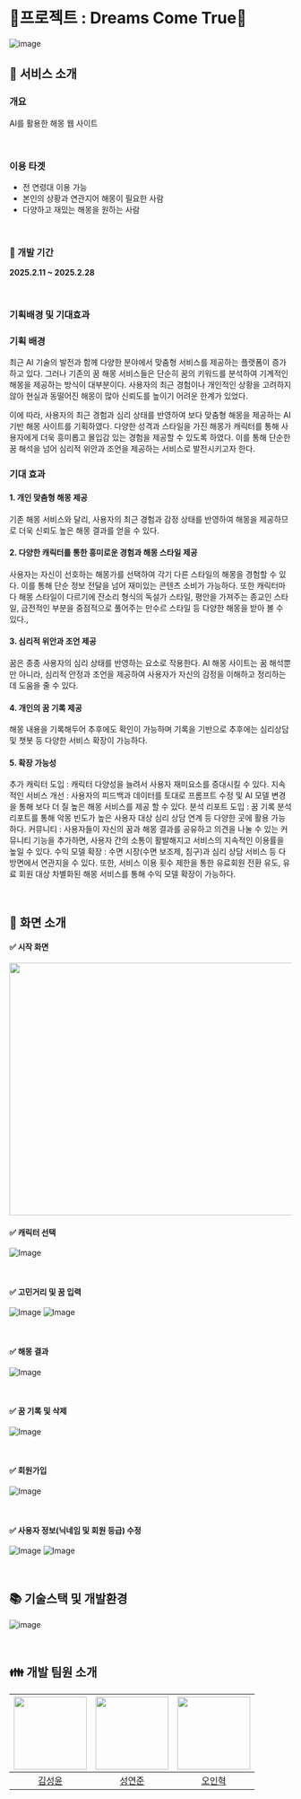 </br>

# :star2:프로젝트 : Dreams Come True:star2:

![image](https://github.com/user-attachments/assets/1da2f09b-67ce-45c5-a83e-7560d68fbea3)


## :dizzy: 서비스 소개

### 개요

AI를 활용한 해몽 웹 사이트

</br>

### 이용 타겟

- 전 연령대 이용 가능
- 본인의 상황과 연관지어 해몽이 필요한 사람
- 다양하고 재밌는 해몽을 원하는 사람
  
</br>

### :calendar: 개발 기간

**2025.2.11 ~ 2025.2.28**

</br>

### 기획배경 및 기대효과

### 기획 배경

최근 AI 기술의 발전과 함께 다양한 분야에서 맞춤형 서비스를 제공하는 플랫폼이 증가하고 있다. 그러나 기존의 꿈 해몽 서비스들은 단순히 꿈의 키워드를 분석하여 기계적인 해몽을 제공하는 방식이 대부분이다.
사용자의 최근 경험이나 개인적인 상황을 고려하지 않아 현실과 동떨어진 해몽이 많아 신뢰도를 높이기 어려운 한계가 있었다.

이에 따라, 사용자의 최근 경험과 심리 상태를 반영하여 보다 맞춤형 해몽을 제공하는 AI 기반 해몽 사이트를 기획하였다. 다양한 성격과 스타일을 가진 해몽가 캐릭터를 통해
사용자에게 더욱 흥미롭고 몰입감 있는 경험을 제공할 수 있도록 하였다. 이를 통해 단순한 꿈 해석을 넘어 심리적 위안과 조언을 제공하는 서비스로 발전시키고자 한다.

### 기대 효과

#### 1. 개인 맞춤형 해몽 제공

  기존 해몽 서비스와 달리, 사용자의 최근 경험과 감정 상태를 반영하여 해몽을 제공하므로 더욱 신뢰도 높은 해몽 결과를 얻을 수 있다.

#### 2. 다양한 캐릭터를 통한 흥미로운 경험과 해몽 스타일 제공

  사용자는 자신이 선호하는 해몽가를 선택하여 각기 다른 스타일의 해몽을 경험할 수 있다. 이를 통해 단순 정보 전달을 넘어 재미있는 콘텐츠 소비가 가능하다.
  또한 캐릭터마다 해몽 스타일이 다르기에 잔소리 형식의 독설가 스타일, 평안을 가져주는 종교인 스타일, 금전적인 부분을 중점적으로 풀어주는 만수르 스타일 등 다양한 해몽을 받아 볼 수 있다., 

#### 3. 심리적 위안과 조언 제공

  꿈은 종종 사용자의 심리 상태를 반영하는 요소로 작용한다. AI 해몽 사이트는 꿈 해석뿐만 아니라, 심리적 안정과 조언을 제공하여 사용자가 자신의 감정을 이해하고 정리하는 데 도움을 줄 수 있다.

#### 4. 개인의 꿈 기록 제공

  해몽 내용을 기록해두어 추후에도 확인이 가능하며 기록을 기반으로 추후에는 심리상담 및 챗봇 등 다양한 서비스 확장이 가능하다. 

#### 5. 확장 가능성

  추가 캐릭터 도입 : 캐릭터 다양성을 늘려서 사용자 재미요소를 증대시킬 수 있다. 
  지속적인 서비스 개선 : 사용자의 피드백과 데이터를 토대로 프롬프트 수정 및 AI 모델 변경을 통해 보다 더 질 높은 해몽 서비스를 제공 할 수 있다.
  분석 리포트 도입 : 꿈 기록 분석 리포트를 통해 악몽 빈도가 높은 사용자 대상 심리 상담 연계 등 다양한 곳에 활용 가능하다.
  커뮤니티 : 사용자들이 자신의 꿈과 해몽 결과를 공유하고 의견을 나눌 수 있는 커뮤니티 기능을 추가하면, 사용자 간의 소통이 활발해지고 서비스의 지속적인 이용률을 높일 수 있다.
  수익 모델 확장 : 수면 시장(수면 보조제, 침구)과 심리 상담 서비스 등 다방면에서 연관지을 수 있다.
  또한, 서비스 이용 횟수 제한을 통한 유료회원 전환 유도, 유료 회원 대상 차별화된 해몽 서비스를 통해 수익 모델 확장이 가능하다.

</br>

## :dizzy: 화면 소개


#### ✅ 시작 화면
<img src="https://github.com/user-attachments/assets/bb56949c-0d77-4cbf-b667-c0c1a12a92fb" width="800" height="450"/>


</br>

#### ✅ 캐릭터 선택
![Image](https://github.com/user-attachments/assets/02cae9c1-8f9d-4875-aab7-bc0810b2c672)


</br>

#### ✅ 고민거리 및 꿈 입력
![Image](https://github.com/user-attachments/assets/665692b9-4755-4f02-a761-c42e9bc32a04)
![Image](https://github.com/user-attachments/assets/66ffcc07-192d-4b32-86f6-5337fc829da2)

</br>

#### ✅ 해몽 결과
![Image](https://github.com/user-attachments/assets/73d654c8-6442-4aa4-99e2-d083df8cb454)

</br>

#### ✅ 꿈 기록 및 삭제
![Image](https://github.com/user-attachments/assets/a8ebc916-ae23-4294-9b40-c1f12e5aa49d)


</br>

#### ✅ 회원가입
![Image](https://github.com/user-attachments/assets/f9dbb322-2823-4e7d-99f1-ae50ff1d3fff)

</br>

#### ✅ 사용자 정보(닉네임 및 회원 등급) 수정 
![Image](https://github.com/user-attachments/assets/e5eb9ca0-ff23-4d90-8118-3e427d35bc55)
![Image](https://github.com/user-attachments/assets/055682d1-5e6d-4370-ab2a-55f7c6713993)

</br>

## 📚 기술스택 및 개발환경
![image](https://github.com/user-attachments/assets/7bc0106a-ff6e-483d-a00c-3adb4bdf88bf)

</br>

## :family: 개발 팀원 소개

| <img src="https://avatars.githubusercontent.com/u/168426306?v=4" width="130" height="130"> | <img src ="https://avatars.githubusercontent.com/u/82080494?v=4" width="130" height="130"> | <img src ="https://avatars.githubusercontent.com/u/111099840?v=4" width="130" height="130"> |
| :---------------------------------------------------------------------------------------: | :----------------------------------------------------------------------------------------: | :-----------------------------------------------------------------------------------------: |
|                         [김성윤](https://github.com/cafephilia)                        |                          [성연준](https://github.com/tony24123)                          |                             [오인혁](https://github.com/inhyeokoh)                             |

</br>
